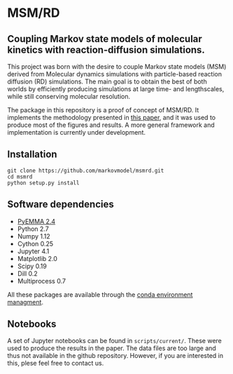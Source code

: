 # MSM/RD
## Coupling Markov state models of molecular kinetics with reaction-diffusion simulations.

This project was born with the desire to couple Markov state models (MSM) derived from Molecular dynamics simulations with particle-based reaction diffusion (RD) simulations. The main goal is to obtain the best of both worlds by efficiently producing simulations at large time- and lengthscales, while still conserving molecular resolution.

The package in this repository is a proof of concept of MSM/RD. It implements the methodology presented in [this paper](https://doi.org/10.1063/1.5020294), and it was used to produce most of the figures and results. A more general framework and implementation is currently under development.

## Installation
```
git clone https://github.com/markovmodel/msmrd.git
cd msmrd
python setup.py install
```

## Software dependencies
- [PyEMMA 2.4](http://emma-project.org/latest/)
- Python 2.7 
- Numpy 1.12
- Cython 0.25
- Jupyter 4.1
- Matplotlib 2.0
- Scipy 0.19
- Dill 0.2 
- Multiprocess 0.7

All these packages are available through the [conda environment managment](https://conda.io/docs/).

## Notebooks
A set of Jupyter notebooks can be found in `scripts/current/`. These were used to produce the results in the paper. The data files are too large and thus not available in the github repository. However, if you are interested in this, plese feel free to contact us.
